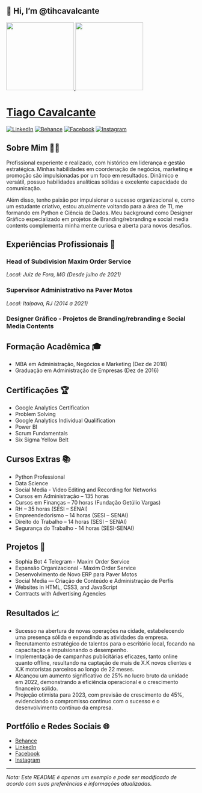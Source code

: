 ## 👋 Hi, I’m @tihcavalcante
<div>
  <a href="https://github.com/tihcavalcante/tihcavalcante">
  <img height="180em" src="https://github-readme-stats.vercel.app/api?username=tihcavalcante&show_icons=true&theme=dark&include_all_commits=true&count_private=true"/>
   <img height="180em" src="https://github-readme-stats.vercel.app/api/top-langs/?username=anuraghazra&layout=compact&langs_count=8&theme=dark"/>
</div>


# Tiago Cavalcante

[![LinkedIn](https://img.shields.io/badge/LinkedIn-tiagocavalcante-blue)](https://www.linkedin.com/in/tiago-cavalcante-47393617a/)
[![Behance](https://img.shields.io/badge/Behance-tiagocavalcante-orange)](https://www.behance.net/tiagocavalcante)
[![Facebook](https://img.shields.io/badge/Facebook-tiago.cavalcante.549-blue)](https://www.facebook.com/tiago.cavalcante.549)
[![Instagram](https://img.shields.io/badge/Instagram-tihcavalcante323-red)](https://www.instagram.com/tihcavalcante323/?hl=pt-br)

## Sobre Mim 👨‍💼

Profissional experiente e realizado, com histórico em liderança e gestão estratégica. Minhas habilidades em coordenação de negócios, marketing e promoção são impulsionadas por um foco em resultados. Dinâmico e versátil, possuo habilidades analíticas sólidas e excelente capacidade de comunicação.

Além disso, tenho paixão por impulsionar o sucesso organizacional e, como um estudante criativo, estou atualmente voltando para a área de TI, me formando em Python e Ciência de Dados. Meu background como Designer Gráfico especializado em projetos de Branding/rebranding e social media contents complementa minha mente curiosa e aberta para novos desafios.

## Experiências Profissionais 👔

### Head of Subdivision Maxim Order Service
*Local: Juiz de Fora, MG (Desde julho de 2021)*

### Supervisor Administrativo na Paver Motos
*Local: Itaipava, RJ (2014 a 2021)*

### Designer Gráfico - Projetos de Branding/rebranding e Social Media Contents

## Formação Acadêmica 🎓

- MBA em Administração, Negócios e Marketing (Dez de 2018)
- Graduação em Administração de Empresas (Dez de 2016)

## Certificações 🏆

- Google Analytics Certification
- Problem Solving
- Google Analytics Individual Qualification
- Power BI
- Scrum Fundamentals
- Six Sigma Yellow Belt

## Cursos Extras 📚

- Python Professional
- Data Science
- Social Media - Video Editing and Recording for Networks
- Cursos em Administração – 135 horas
- Cursos em Finanças – 70 horas (Fundação Getúlio Vargas)
- RH – 35 horas (SESI – SENAI)
- Empreendedorismo – 14 horas (SESI – SENAI)
- Direito do Trabalho – 14 horas (SESI – SENAI)
- Segurança do Trabalho - 14 horas (SESI-SENAI)

## Projetos 🔧

- Sophia Bot 4 Telegram - Maxim Order Service
- Expansão Organizacional - Maxim Order Service
- Desenvolvimento de Novo ERP para Paver Motos
- Social Media — Criação de Conteúdo e Administração de Perfis
- Websites in HTML, CSS3, and JavaScript
- Contracts with Advertising Agencies

## Resultados 📈

- Sucesso na abertura de novas operações na cidade, estabelecendo uma presença sólida e expandindo as atividades da empresa.
- Recrutamento estratégico de talentos para o escritório local, focando na capacitação e impulsionando o desempenho.
- Implementação de campanhas publicitárias eficazes, tanto online quanto offline, resultando na captação de mais de X.K novos clientes e X.K motoristas parceiros ao longo de 22 meses.
- Alcançou um aumento significativo de 25% no lucro bruto da unidade em 2022, demonstrando a eficiência operacional e o crescimento financeiro sólido.
- Projeção otimista para 2023, com previsão de crescimento de 45%, evidenciando o compromisso contínuo com o sucesso e o desenvolvimento contínuo da empresa.

## Portfólio e Redes Sociais 🌐

- [Behance](https://www.behance.net/tiagocavalcante)
- [LinkedIn](https://www.linkedin.com/in/tiago-cavalcante-47393617a/)
- [Facebook](https://www.facebook.com/tiago.cavalcante.549)
- [Instagram](https://www.instagram.com/tihcavalcante323/?hl=pt-br)

---

*Nota: Este README é apenas um exemplo e pode ser modificado de acordo com suas preferências e informações atualizadas.*


<!---
tihcavalcante/tihcavalcante is a ✨ special ✨ repository because its `README.md` (this file) appears on your GitHub profile.
You can click the Preview link to take a look at your changes.
--->
